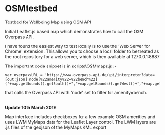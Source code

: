 # OSMtestbed
Testbed for Wellbeing Map using OSM API

Initial Leaflet.js based map which demonstrates how to call the OSM Overpass API.

I have found the easiest way to test locally is to use the 'Web Server for Chrome' extension. This allows you to choose a local folder to be treated as the root repository for a web server, which is then available at 127.0.0.1:8887

The important code snippet is in scripts\OSMmaps.js :-

	var overpassURL = 'https://www.overpass-api.de/api/interpreter?data=[out:json];node[%22amenity%22=%22bench%22]('+map.getBounds().getSouth()+","+map.getBounds().getWest()+","+map.getBounds().getNorth()+","+map.getBounds().getEast()+');out%20body;'

that calls the Overpass API with 'node' set to filter for amenity=bench.

<br>
<B>Update 10th March 2019</b>

Map interface includes checkboxes for a few example OSM amenities and uses LWM MyMaps data for the Leaflet Layer control. The LWM layers are .js files of the geojson of the MyMaps KML export

